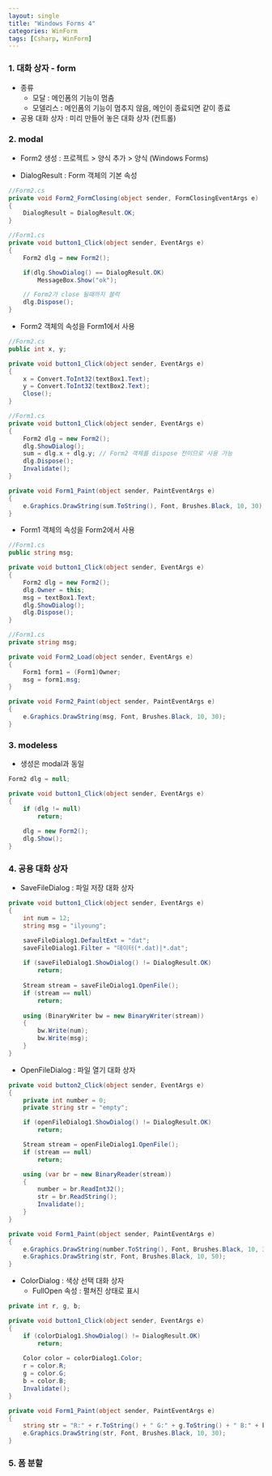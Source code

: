 ```yaml
---
layout: single
title: "Windows Forms 4"
categories: WinForm
tags: [Csharp, WinForm]
---
```


### 1. 대화 상자 - form

- 종류
  - 모달 : 메인폼의 기능이 멈춤
  - 모델리스 : 메인폼의 기능이 멈추지 않음, 메인이 종료되면 같이 종료
- 공용 대화 상자 : 미리 만들어 놓은 대화 상자 (컨트롤)

### 2. modal

- Form2 생성 : 프로젝트 > 양식 추가 > 양식 (Windows Forms)

- DialogResult : Form 객체의 기본 속성

```csharp
//Form2.cs
private void Form2_FormClosing(object sender, FormClosingEventArgs e)
{
    DialogResult = DialogResult.OK;
}

//Form1.cs
private void button1_Click(object sender, EventArgs e)
{
    Form2 dlg = new Form2();

    if(dlg.ShowDialog() == DialogResult.OK)
        MessageBox.Show("ok");

    // Form2가 close 될때까지 블럭
    dlg.Dispose();
}
```

- Form2 객체의 속성을 Form1에서 사용

```csharp
//Form2.cs
public int x, y;

private void button1_Click(object sender, EventArgs e)
{
    x = Convert.ToInt32(textBox1.Text);
    y = Convert.ToInt32(textBox2.Text);
    Close();
}

//Form1.cs
private void button1_Click(object sender, EventArgs e)
{
    Form2 dlg = new Form2();
    dlg.ShowDialog();
    sum = dlg.x + dlg.y; // Form2 객체를 dispose 전이므로 사용 가능
    dlg.Dispose();
    Invalidate();
}

private void Form1_Paint(object sender, PaintEventArgs e)
{
    e.Graphics.DrawString(sum.ToString(), Font, Brushes.Black, 10, 30);
}
```

- Form1 객체의 속성을 Form2에서 사용

```csharp
//Form1.cs
public string msg;

private void button1_Click(object sender, EventArgs e)
{
    Form2 dlg = new Form2();
    dlg.Owner = this;
    msg = textBox1.Text;
    dlg.ShowDialog();
    dlg.Dispose();
}

//Form1.cs
private string msg;

private void Form2_Load(object sender, EventArgs e)
{
    Form1 form1 = (Form1)Owner;
    msg = form1.msg;
}

private void Form2_Paint(object sender, PaintEventArgs e)
{
    e.Graphics.DrawString(msg, Font, Brushes.Black, 10, 30);
}
```

### 3. modeless

- 생성은 modal과 동일

```csharp
Form2 dlg = null;

private void button1_Click(object sender, EventArgs e)
{
    if (dlg != null)
        return;
    
    dlg = new Form2();
    dlg.Show();
}
```

### 4. 공용 대화 상자

- SaveFileDialog : 파일 저장 대화 상자

```csharp
private void button1_Click(object sender, EventArgs e)
{
    int num = 12;
    string msg = "ilyoung";

    saveFileDialog1.DefaultExt = "dat";
    saveFileDialog1.Filter = "데이터(*.dat)|*.dat";
    
    if (saveFileDialog1.ShowDialog() != DialogResult.OK)
        return;
    
    Stream stream = saveFileDialog1.OpenFile();
    if (stream == null)
        return;
    
    using (BinaryWriter bw = new BinaryWriter(stream))
    {
        bw.Write(num);
        bw.Write(msg);
    }
}
```

- OpenFileDialog : 파일 열기 대화 상자

```csharp
private void button2_Click(object sender, EventArgs e)
{
    private int number = 0;
    private string str = "empty";

    if (openFileDialog1.ShowDialog() != DialogResult.OK)
        return;

    Stream stream = openFileDialog1.OpenFile();
    if (stream == null)
        return;

    using (var br = new BinaryReader(stream))
    {
        number = br.ReadInt32();
        str = br.ReadString();
        Invalidate();
    }
}

private void Form1_Paint(object sender, PaintEventArgs e)
{
    e.Graphics.DrawString(number.ToString(), Font, Brushes.Black, 10, 30);
    e.Graphics.DrawString(str, Font, Brushes.Black, 10, 50);
}
```

- ColorDialog : 색상 선택 대화 상자
  - FullOpen 속성 : 펼쳐진 상태로 표시

```csharp
private int r, g, b;

private void button1_Click(object sender, EventArgs e)
{
    if (colorDialog1.ShowDialog() != DialogResult.OK)
        return;
    
    Color color = colorDialog1.Color;
    r = color.R;
    g = color.G;
    b = color.B;
    Invalidate();
}

private void Form1_Paint(object sender, PaintEventArgs e)
{
    string str = "R:" + r.ToString() + " G:" + g.ToString() + " B:" + b.ToString();
    e.Graphics.DrawString(str, Font, Brushes.Black, 10, 30);
}
```

### 5. 폼 분할
